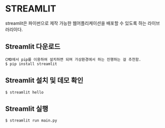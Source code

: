 # STREAMLIT
streamlit은 파이썬으로 제작 가능한 웹어플리케이션을 배포할 수 있도록 하는 라이브러리이다.

## Streamlit 다운로드
    CMD에서 pip를 이용하여 설치하면 되며 가상환경에서 하는 진행하는 걸 추천함.
    $ pip install streamlit

## Streamlit 설치 및 데모 확인
    $ streamlit hello

## Streamlit 실행
    $ streamlit run main.py
